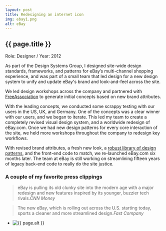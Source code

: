 ```yaml
---
layout: post
title: Redesigning an internet icon
img: ebay1.png
alt: eBay
---
```

<section>
  <h1>{{ page.title }}</h1>
  <p class="meta">Role: Designer <span class="lt">/</span> Year: 2012</p>
  <p>As part of the Design Systems Group, I designed site-wide design standards, frameworks, and patterns for eBay’s multi-channel shopping experience, and was part of a small team that led design for a new design system to unify and update eBay's brand and look-and-feel across the site.</p>
  <p>We led design workshops across the company and partnered with <a href="http://freeassociation.is" target="_blank">FreeAssociation</a> to generate initial concepts based on new brand attributes.</p>
  <p>With the leading concepts, we conducted some scrappy testing with our users in the US, UK, and Germany. One of the concepts was a clear winner with our users, and we began to iterate. This led my team to create a completely revised visual design system, and a worldwide redesign of eBay.com. Once we had new design patterns for every core interaction of the site, we held more workshops throughout the company to redesign key workflows.</p>
  <p>With revised brand attributes, a fresh new look, a <a href="{{ site.url }}/epl.html">robust library of design patterns</a>, and the front-end code to match, we re-launched eBay.com six months later. The team at eBay is still working on streamlining fifteen years of legacy back-end code to really do the site justice.</p>
    
  <h3>A couple of my favorite press clippings</h3>
  <blockquote>eBay is pulling its old clunky site into the modern age with a major redesign and new features inspired by its younger, buzzier tech rivals.<cite>CNN Money</cite></blockquote>
  <blockquote>The new eBay, which is rolling out across the U.S. starting today, sports a cleaner and more streamlined design.<cite>Fast Company</cite></blockquote>
</section>

<ul class="grid fade grid-full" id="grid-full">
  <li><img src="{{ site.url }}/img/work/ebay1.png" alt="{{ page.alt }}" /></li>
</ul>
